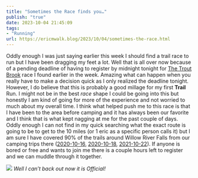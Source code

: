 ```yaml
---
title: "Sometimes the Race finds you…"
publish: "true"
date: 2023-10-04 21:45:09
tags:
- "Running"
url: https://ericmwalk.blog/2023/10/04/sometimes-the-race.html
---
```

Oddly enough I was just saying earlier this week I should find a trail race to run but I have been dragging my feet a lot. Well that is all over now because of a pending deadline of having to register by midnight tonight for [The Trout Brook](https://ultrasignup.com/register.aspx?did=99846) race I found earlier in the week. Amazing what can happen when you really have to make a decision quick as I only realized the deadline tonight. However, I do believe that this is probably a good millage for my first **Trail** Run. I might not be in the best *race* shape I could be going into this but honestly I am kind of going for more of the experience and not worried to much about my overall time. I think what helped push me to this race is that I have been to the area before camping and it has always been our favorite and I think that is what kept nagging at me for the past couple of days. Oddly enough I can not find in my quick searching what the exact route is going to be to get to the 10 miles (or 1 eric as a specific person calls it) but I am sure I have covered 90% of the trails around Willow River Falls from our camping trips there ([2020-10-16](https://ericmwalk.blog/2020/10/16/nothing-beats-a.html), [2020-10-18](https://ericmwalk.blog/2020/10/18/got-out-early.html), [2021-10-22](https://ericmwalk.blog/2021/10/22/photoblogging-day-rest.html)). If anyone is bored or free and wants to join me there is a couple hours left to register and we can muddle through it together.

![](https://ericmwalk.blog/uploads/2023/efe895ec-e67f-485f-ad8d-875a3465db58.jpg)
*Well I can’t back out now it is Official!*
